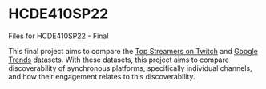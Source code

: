 # HCDE410SP22
Files for HCDE410SP22 - Final

This final project aims to compare the [Top Streamers on Twitch](https://www.kaggle.com/datasets/aayushmishra1512/twitchdata) and [Google Trends](https://trends.google.com/trends/?geo=US) datasets. With these datasets, this project aims to compare discoverability of synchronous platforms, specifically individual channels, and how their engagement relates to this discoverability. 
